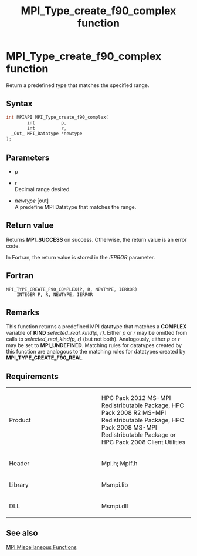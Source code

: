 ﻿---
title: MPI_Type_create_f90_complex function
TOCTitle: MPI_Type_create_f90_complex function
ms:assetid: a88fa355-14bb-4e57-9e5f-156552b747e6
ms:mtpsurl: https://msdn.microsoft.com/en-us/library/Dn473488(v=VS.85)
ms:contentKeyID: 59361023
ms.date: 03/28/2018
mtps_version: v=VS.85
f1_keywords:
- MPI_TYPE_CREATE_F90_COMPLEX
- mpif/MPI_Type_create_f90_complex
- mpi/MPI_TYPE_CREATE_F90_COMPLEX
dev_langs:
- C++
- C
---

# MPI\_Type\_create\_f90\_complex function

Return a predefined type that matches the specified range.

## Syntax

``` c++
int MPIAPI MPI_Type_create_f90_complex(
        int          p,
        int          r,
  _Out_ MPI_Datatype *newtype
);
```

## Parameters

  - *p*  
  - *r*  
    Decimal range desired.

  - *newtype* \[out\]  
    A predefine MPI Datatype that matches the range.

## Return value

Returns **MPI\_SUCCESS** on success. Otherwise, the return value is an error code.

In Fortran, the return value is stored in the *IERROR* parameter.

## Fortran

    MPI_TYPE_CREATE_F90_COMPLEX(P, R, NEWTYPE, IERROR)
        INTEGER P, R, NEWTYPE, IERROR

## Remarks

This function returns a predefined MPI datatype that matches a **COMPLEX** variable of **KIND** *selected\_real\_kind\(p, r\)*. Either *p* or *r* may be omitted from calls to *selected\_real\_kind\(p, r\)* (but not both). Analogously, either *p* or *r* may be set to **MPI\_UNDEFINED**. Matching rules for datatypes created by this function are analogous to the matching rules for datatypes created by **MPI\_TYPE\_CREATE\_F90_REAL**.

## Requirements

<table>
<colgroup>
<col style="width: 50%" />
<col style="width: 50%" />
</colgroup>
<tbody>
<tr class="odd">
<td><p>Product</p></td>
<td><p>HPC Pack 2012 MS-MPI Redistributable Package, HPC Pack 2008 R2 MS-MPI Redistributable Package, HPC Pack 2008 MS-MPI Redistributable Package or HPC Pack 2008 Client Utilities</p></td>
</tr>
<tr class="even">
<td><p>Header</p></td>
<td>Mpi.h;
Mpif.h</td>
</tr>
<tr class="odd">
<td><p>Library</p></td>
<td>Msmpi.lib</td>
</tr>
<tr class="even">
<td><p>DLL</p></td>
<td>Msmpi.dll</td>
</tr>
</tbody>
</table>


## See also

[MPI Miscellaneous Functions](mpi-miscellaneous-functions.md)

